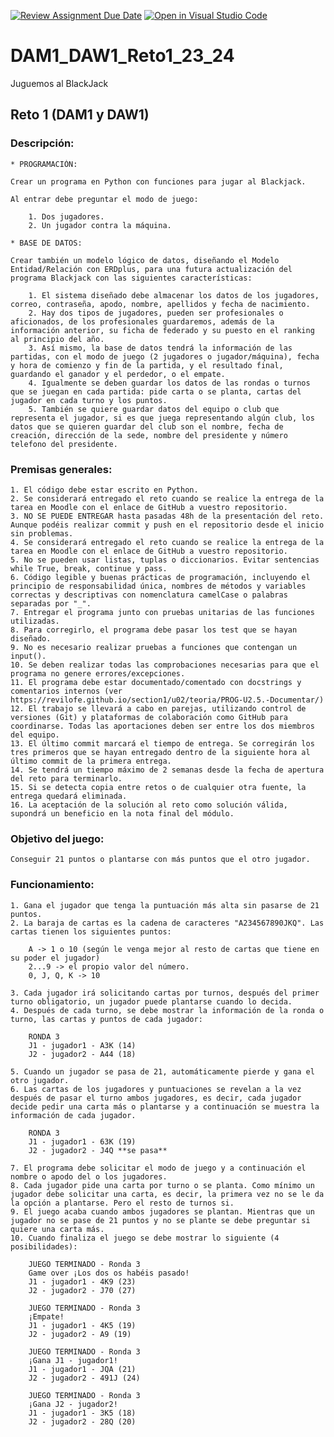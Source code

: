 [![Review Assignment Due Date](https://classroom.github.com/assets/deadline-readme-button-24ddc0f5d75046c5622901739e7c5dd533143b0c8e959d652212380cedb1ea36.svg)](https://classroom.github.com/a/YjNdb-8o)
[![Open in Visual Studio Code](https://classroom.github.com/assets/open-in-vscode-718a45dd9cf7e7f842a935f5ebbe5719a5e09af4491e668f4dbf3b35d5cca122.svg)](https://classroom.github.com/online_ide?assignment_repo_id=12722262&assignment_repo_type=AssignmentRepo)
# DAM1_DAW1_Reto1_23_24
Juguemos al BlackJack

## Reto 1 (DAM1 y DAW1)

### Descripción:
```
* PROGRAMACIÓN:

Crear un programa en Python con funciones para jugar al Blackjack.

Al entrar debe preguntar el modo de juego:

    1. Dos jugadores.
    2. Un jugador contra la máquina.

* BASE DE DATOS:

Crear también un modelo lógico de datos, diseñando el Modelo Entidad/Relación con ERDplus, para una futura actualización del programa Blackjack con las siguientes características:

    1. El sistema diseñado debe almacenar los datos de los jugadores, correo, contraseña, apodo, nombre, apellidos y fecha de nacimiento.
    2. Hay dos tipos de jugadores, pueden ser profesionales o aficionados, de los profesionales guardaremos, además de la información anterior, su ficha de federado y su puesto en el ranking al principio del año. 
    3. Así mismo, la base de datos tendrá la información de las partidas, con el modo de juego (2 jugadores o jugador/máquina), fecha y hora de comienzo y fin de la partida, y el resultado final, guardando el ganador y el perdedor, o el empate.
    4. Igualmente se deben guardar los datos de las rondas o turnos que se juegan en cada partida: pide carta o se planta, cartas del jugador en cada turno y los puntos.
    5. También se quiere guardar datos del equipo o club que representa el jugador, si es que juega representando algún club, los datos que se quieren guardar del club son el nombre, fecha de creación, dirección de la sede, nombre del presidente y número telefono del presidente.
```

### Premisas generales:
```
1. El código debe estar escrito en Python.
2. Se considerará entregado el reto cuando se realice la entrega de la tarea en Moodle con el enlace de GitHub a vuestro repositorio.
3. NO SE PUEDE ENTREGAR hasta pasadas 48h de la presentación del reto. Aunque podéis realizar commit y push en el repositorio desde el inicio sin problemas.
4. Se considerará entregado el reto cuando se realice la entrega de la tarea en Moodle con el enlace de GitHub a vuestro repositorio.
5. No se pueden usar listas, tuplas o diccionarios. Evitar sentencias while True, break, continue y pass.
6. Código legible y buenas prácticas de programación, incluyendo el principio de responsabilidad única, nombres de métodos y variables correctas y descriptivas con nomenclatura camelCase o palabras separadas por "_".
7. Entregar el programa junto con pruebas unitarias de las funciones utilizadas.
8. Para corregirlo, el programa debe pasar los test que se hayan diseñado.
9. No es necesario realizar pruebas a funciones que contengan un input().
10. Se deben realizar todas las comprobaciones necesarias para que el programa no genere errores/excepciones.
11. El programa debe estar documentado/comentado con docstrings y comentarios internos (ver https://revilofe.github.io/section1/u02/teoria/PROG-U2.5.-Documentar/)
12. El trabajo se llevará a cabo en parejas, utilizando control de versiones (Git) y plataformas de colaboración como GitHub para coordinarse. Todas las aportaciones deben ser entre los dos miembros del equipo.
13. El último commit marcará el tiempo de entrega. Se corregirán los tres primeros que se hayan entregado dentro de la siguiente hora al último commit de la primera entrega.
14. Se tendrá un tiempo máximo de 2 semanas desde la fecha de apertura del reto para terminarlo.
15. Si se detecta copia entre retos o de cualquier otra fuente, la entrega quedará eliminada.
16. La aceptación de la solución al reto como solución válida, supondrá un beneficio en la nota final del módulo.
```

### Objetivo del juego:
	Conseguir 21 puntos o plantarse con más puntos que el otro jugador.

### Funcionamiento:
	1. Gana el jugador que tenga la puntuación más alta sin pasarse de 21 puntos.
	2. La baraja de cartas es la cadena de caracteres "A234567890JKQ". Las cartas tienen los siguientes puntos:
 
		A -> 1 o 10 (según le venga mejor al resto de cartas que tiene en su poder el jugador)
		2...9 -> el propio valor del número.
		0, J, Q, K -> 10
  
	3. Cada jugador irá solicitando cartas por turnos, después del primer turno obligatorio, un jugador puede plantarse cuando lo decida.
	4. Después de cada turno, se debe mostrar la información de la ronda o turno, las cartas y puntos de cada jugador:
 
		RONDA 3
		J1 - jugador1 - A3K (14)
		J2 - jugador2 - A44 (18)
  
	5. Cuando un jugador se pasa de 21, automáticamente pierde y gana el otro jugador.
	6. Las cartas de los jugadores y puntuaciones se revelan a la vez después de pasar el turno ambos jugadores, es decir, cada jugador decide pedir una carta más o plantarse y a continuación se muestra la información de cada jugador.
 
 		RONDA 3
		J1 - jugador1 - 63K (19)
		J2 - jugador2 - J4Q **se pasa**
  
	7. El programa debe solicitar el modo de juego y a continuación el nombre o apodo del o los jugadores.
	8. Cada jugador pide una carta por turno o se planta. Como mínimo un jugador debe solicitar una carta, es decir, la primera vez no se le da la opción a plantarse. Pero el resto de turnos si.
	9. El juego acaba cuando ambos jugadores se plantan. Mientras que un jugador no se pase de 21 puntos y no se plante se debe preguntar si quiere una carta más.
	10. Cuando finaliza el juego se debe mostrar lo siguiente (4 posibilidades):

		JUEGO TERMINADO - Ronda 3
		Game over ¡Los dos os habéis pasado!
		J1 - jugador1 - 4K9 (23)
		J2 - jugador2 - J70 (27)

		JUEGO TERMINADO - Ronda 3
		¡Empate!
		J1 - jugador1 - 4K5 (19)
		J2 - jugador2 - A9 (19)
    
		JUEGO TERMINADO - Ronda 3
		¡Gana J1 - jugador1!
		J1 - jugador1 - JQA (21)
		J2 - jugador2 - 491J (24)

		JUEGO TERMINADO - Ronda 3
		¡Gana J2 - jugador2!
		J1 - jugador1 - 3K5 (18)
		J2 - jugador2 - 28Q (20)

